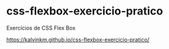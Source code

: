 # css-flexbox-exercicio-pratico
 Exercícios de CSS Flex Box 


https://kalvinkm.github.io/css-flexbox-exercicio-pratico/